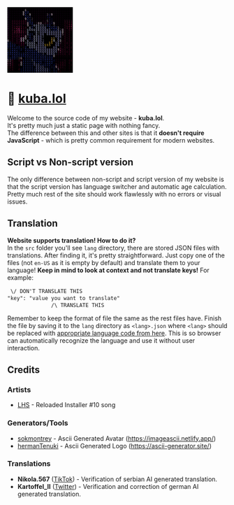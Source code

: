 <img src="src/img/avatar.jpg" height="150" />  

# 🤖 [kuba.lol](https://kuba.lol)
Welcome to the source code of my website - **kuba.lol**.  
It's pretty much just a static page with nothing fancy.  
The difference between this and other sites is that it **doesn't require JavaScript** - which is pretty common requirement for modern websites.  
## Script vs Non-script version
The only difference between non-script and script version of my website is that the script version has language switcher and automatic age calculation. Pretty much rest of the site should work flawlessly with no errors or visual issues.
## Translation
**Website supports translation! How to do it?**  
In the `src` folder you'll see `lang` directory, there are stored JSON files with translations. After finding it, it's pretty straightforward. Just copy one of the files (not `en-US` as it is empty by default) and translate them to your language! **Keep in mind to look at context and not translate keys!** For example:
```
 \/ DON'T TRANSLATE THIS
"key": "value you want to translate"
              /\ TRANSLATE THIS
```
Remember to keep the format of file the same as the rest files have. Finish the file by saving it to the `lang` directory as `<lang>.json` where `<lang>` should be replaced with [appropriate language code from here](https://www.techonthenet.com/js/language_tags.php#currency_codes). This is so browser can automatically recognize the language and use it without user interaction.
## Credits
### Artists
- [LHS](https://www.youtube.com/@LHSchiptunes) - Reloaded Installer #10 song
### Generators/Tools
- [sokmontrey](https://github.com/sokmontrey) - Ascii Generated Avatar (https://imageascii.netlify.app/)
- [hermanTenuki](https://github.com/hermanTenuki) - Ascii Generated Logo (https://ascii-generator.site/)
### Translations
- **Nikola.567** ([TikTok](https://tiktok.com/@when_imposter_is_sus788)) - Verification of serbian AI generated translation.
- **Kartoffel_II** ([Twitter](https://x.com/Kartoffel_II)) - Verification and correction of german AI generated translation.